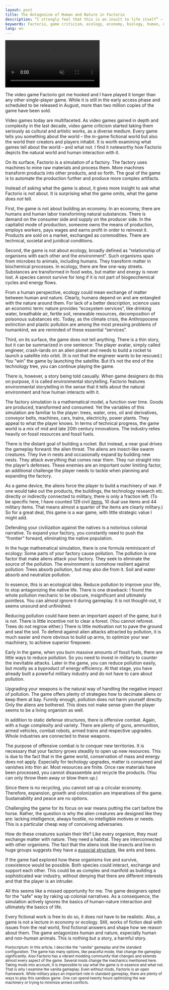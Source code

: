 ```yaml
---
layout: post
title: The Antagonism of Human and Nature in Factorio
description: “I strongly feel that this is an insult to life itself” – Hayao Miyazaki
keywords: Factorio, game criticism, ecology, economy, biology, human, nature
lang: en
---
```


<p>
  <video autoplay muted loop playsinline controls style="display: block; margin; auto; max-width: 100%">
    <source type='video/mp4; codecs="av01.0.05M.08"' src="/assets/factorio-av1.mp4">
  	<source type='video/mp4; codecs="avc1.42E01E"' src="/assets/factorio.mp4">
	</video>
</p>

The video game Factorio got me hooked and I have played it longer than any other single-player game. While it is still in the early access phase and scheduled to be released in August, more than two million copies of the game have been sold.

Video games today are multifaceted. As video games gained in depth and complexity in the last decade, video game criticism started taking them seriously as cultural and artistic works, as a diverse medium. Every game tells you something about the world – the in-game fictional world but also the world their creators and players inhabit. It is worth examining what games tell about the world – and what not. I find it noteworthy how Factorio depicts the natural world and human interaction with it.

On its surface, Factorio is a simulation of a factory. The factory uses machines to mine raw materials and process them. More machines transform products into other products, and so forth. The goal of the game is to automate the production further and produce more complex artifacts.

Instead of asking what the game is about, it gives more insight to ask what Factorio is *not* about. It is surprising what the game omits, what the game does *not* tell.

First, the game is not about building an economy. In an economy, there are humans and human labor transforming natural substances. There is demand on the consumer side and supply on the producer side. In the capitalist mode of production, someone owns the means of production, employs workers, pays wages and earns profit in order to reinvest it. Products are sold on a market, exchanged as commodities. There are technical, societal and juridical conditions.

Second, the game is not about ecology, broadly defined as “relationship of organisms with each other and the environment”. Such organisms span from microbes to animals, including humans. They transform matter in biochemical processes. In ecology, there are few one-way streets. Substances are transformed in food webs, but matter and energy is never lost. A species cannot survive for long if it is not part of biogeochemical cycles and energy flows.

From a human perspective, ecology could mean exchange of matter between human and nature. Clearly, humans depend on and are entangled with the nature around them. For lack of a better description, science uses an economic term: nature provides “ecosystem services”, like drinking water, breathable air, fertile soil, renewable resources, decomposition of poisonous substances etc. Today, as the climate crisis, the Anthropocene extinction and plastic pollution are among the most pressing problems of humankind, we are reminded of these essential “services”.

Third, on its surface, the game does not tell anything. There is a thin story, but it can be summarized in one sentence: The player avatar, simply called engineer, crash-lands on an alien planet and needs to build a rocket to launch a satellite into orbit. (It is not that the engineer wants to be rescued.) You “win” the game by launching the satellite. But it’s not the end of the technology tree, you can continue playing the game.

There is, however, a story being told casually. When game designers do this on purpose, it is called environmental storytelling. Factorio features environmental storytelling in the sense that it tells about the natural environment and how human interacts with it.

The factory simulation is a mathematical model, a function over time. Goods are produced, transformed and consumed. Yet the variables of this simulation are familiar to the player: trees, water, ores, oil and derivatives, conveyor belts, machines, cars, trains, electricity, power plants. They appeal to what the player knows. In terms of technical progress, the game world is a mix of mid and late 20th century innovations. The industry relies heavily on fossil resources and fossil fuels.

There is the distant goal of building a rocket. But instead, a near goal drives the gameplay forward: the alien threat. The aliens are insect-like swarm creatures. They live in nests and occasionally expand by building new nests. They attack everything that comes near them. They run straight into the player’s defenses. These enemies are an important outer limiting factor, an additional challenge the player needs to tackle when planning and expanding the factory.

As a game device, the aliens force the player to build a machinery of war. If one would take out the products, the buildings, the technology research etc. directly or indirectly connected to military, there is only a fraction left. (To be specific here, I have counted 129 civil [items](https://wiki.factorio.com/Items), 10 dual use items and 44 military items. That means almost a quarter of the items are clearly military.) So for a great deal, this game is a war game, with little strategic value I might add.

Defending your civilization against the natives is a notorious colonial narrative. To expand your factory, you constantly need to push the “frontier” forward, eliminating the native population.

In the huge mathematical simulation, there is one formula reminiscent of ecology: Some parts of your factory cause pollution. The pollution is one factor that make aliens attack your factory. They seek to eliminate the source of the pollution. The environment is somehow resilient against pollution: Trees absorb pollution, but may also die from it. Soil and water absorb and neutralize pollution.

In essence, this is an ecological idea. Reduce pollution to improve your life, to stop antagonizing the native life. There is one drawback: I found the whole pollution mechanic to be obscure, insignificant and ultimately pointless. You can almost ignore it during gameplay. It is not thought-out, it seems unsound and unfinished.

Reducing pollution could have been an important aspect of the game, but it is not. There is little incentive not to clear a forest. (You cannot reforest. Trees do not regrow either.) There is little motivation not to pave the ground and seal the soil. To defend against alien attacks attracted by pollution, it is much easier and more obvious to build up arms, to optimize your war machinery, to achieve superior firepower.

Early in the game, when you burn massive amounts of fossil fuels, there are little ways to reduce pollution. So you need to invest in military to counter the inevitable attacks. Later in the game, you can reduce pollution easily, but mostly as a byproduct of energy efficiency. At that stage, you have already built a powerful military industry and do not have to care about pollution.

Upgrading your weapons is the natural way of handling the negative impact of pollution. The game offers plenty of strategies how to decimate aliens or keep them at bay. Funnily enough, pollution does not harm yourself directly. Only the aliens are bothered. This does not make sense given the player seems to be a living organism as well.

In addition to static defense structures, there is offensive combat. Again, with a huge complexity and variety. There are plenty of guns, ammunition, armed vehicles, combat robots, armed trains and respective upgrades. Whole industries are connected to these weapons.

The purpose of offensive combat is to conquer new territories. It is necessary that your factory grows steadily to open up new resources. This is due to the fact that in the game world, conservation of mass and energy does not apply. Especially for techology upgrades, matter is consumed and vanishes into thin air. Most resources are finite. Once raw materials have been processed, you cannot disassemble and recycle the products. (You can only throw them away or blow them up.)

Since there is no recycling, you cannot set up a circular economy. Therefore, expansion, growth and colonization are imperatives of the game. Sustainability and peace are no options.

Challenging the game for its focus on war means putting the cart before the horse. Rather, the question is why the alien creatures are designed like they are: lacking intelligence, always hostile, no intelligible motives or needs. This is a particular cheap way of conceiving adversaries.

How do these creatures sustain their life? Like every organism, they must exchange matter with nature. They need a habitat. They are interconnected with other organisms. The fact that the aliens look like insects and live in huge groups suggests they have a [eusocial structure](https://en.wikipedia.org/wiki/Eusociality), like ants and bees.

If the game had explored how these organisms live and survive, coexistence would be possible. Both species could interact, exchange and support each other. This could be as complex and manifold as building a sophisticated war industry, without denying that there are different interests and that the player is an intruder.

All this seems like a missed opportunity for me. The game designers opted for the “safe” way by raking up colonial narratives. As a consequence, the simulation actively ignores the basics of human-nature interaction and ultimately the basics of life.

Every fictional work is free to do so, it does not have to be realistic. Also, a game is not a lecture in economy or ecology. Still, works of fiction deal with issues from the real world, find fictional answers and shape how we reason about them. The game antagonizes human and nature, especially human and non-human animals. This is nothing but a story, a harmful story.

<small>Postscriptum: In this article, I describe the “vanilla” gameplay and the standard configuration. The game has many options, like peaceful mode, that change the gameplay significantly. Also Factorio has a vibrant modding community that changes and extends almost every aspect of the game. Several mods change the mechanics mentioned here. Taking mods into account, it is impossible to say what the game is in essence and what not. That is why I examine the vanilla gameplay. Even without mods, Factorio is an open framework. While military plays an important role in standard gameplay, there are plenty of ways to play this sandbox game. One can spend twenty hours optimizing the war machinery or trying to minimize armed conflicts.</small>


